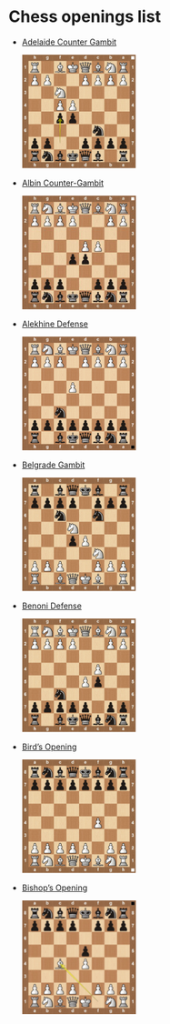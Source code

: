 Chess openings list
===
+ [Adelaide Counter Gambit](adelaide-counter-gambit.md)

	<a href=adelaide-counter-gambit.md>
		<img src="img/adelaide-counter-gambit.png" width="200">

	</a>

+ [Albin Counter-Gambit](albin2.md)

	<a href=albin2.md>
		<img src="img/albin2.jpg" width="200">

	</a>

+ [Alekhine Defense](alekhinedefensebig.md)

	<a href=alekhinedefensebig.md>
		<img src="img/alekhinedefensebig.jpg" width="200">

	</a>

+ [Belgrade Gambit](belgrade-gambit.md)

	<a href=belgrade-gambit.md>
		<img src="img/belgrade-gambit.jpg" width="200">

	</a>

+ [Benoni Defense](the-benoni-defense.md)

	<a href=the-benoni-defense.md>
		<img src="img/the-benoni-defense.jpg" width="200">

	</a>

+ [Bird’s Opening](the-birds-opening.md)

	<a href=the-birds-opening.md>
		<img src="img/the-birds-opening.jpg" width="200">

	</a>

+ [Bishop’s Opening](bishops-chess-opening.md)

	<a href=bishops-chess-opening.md>
		<img src="img/bishops-chess-opening.png" width="200">

	</a>

